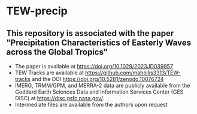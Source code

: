 # TEW-precip

## This repository is associated with the paper "Precipitation Characteristics of Easterly Waves across the Global Tropics"

- The paper is available at https://doi.org/10.1029/2023JD039957
- TEW Tracks are available at https://github.com/mahollis3313/TEW-tracks and the DOI https://doi.org/10.5281/zenodo.10076724
- IMERG, TRMM/GPM, and MERRA-2 data are publicly available from the Goddard Earth Sciences Data and Information Services Center (GES DISC) at https://disc.gsfc.nasa.gov/.
- Intermediate files are available from the authors upon request
